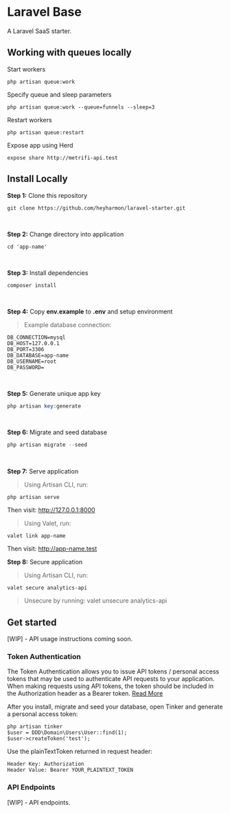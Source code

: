 # Laravel Base

A Laravel SaaS starter.

## Working with queues locally

Start workers
```
php artisan queue:work
```

Specify queue and sleep parameters
```
php artisan queue:work --queue=funnels --sleep=3
```

Restart workers
```
php artisan queue:restart
```

Expose app using Herd
```
expose share http://metrifi-api.test
```

## Install Locally

**Step 1:** Clone this repository

```
git clone https://github.com/heyharmon/laravel-starter.git
```

<br>

**Step 2:** Change directory into application

```
cd 'app-name'
```

<br>

**Step 3:** Install dependencies

```
composer install
```

<br>

**Step 4:** Copy **env.example** to **.env** and setup environment
> Example database connection:
```
DB_CONNECTION=mysql
DB_HOST=127.0.0.1
DB_PORT=3306
DB_DATABASE=app-name
DB_USERNAME=root
DB_PASSWORD=
```

<br>

**Step 5:** Generate unique app key

```php
php artisan key:generate
```

<br>

**Step 6:** Migrate and seed database

```php
php artisan migrate --seed
```

<br>

**Step 7:** Serve application

> Using Artisan CLI, run:
```
php artisan serve
```
Then visit: http://127.0.0.1:8000


> Using Valet, run:
```
valet link app-name
```
Then visit: http://app-name.test

**Step 8:** Secure application

> Using Artisan CLI, run:
```
valet secure analytics-api
```
> Unsecure by running: valet unsecure analytics-api

## Get started

[WIP] - API usage instructions coming soon.

### Token Authentication
The Token Authentication allows you to issue API tokens / personal access tokens that may be used to authenticate API requests to your application. When making requests using API tokens, the token should be included in the Authorization header as a Bearer token. [Read More](https://laravel.com/docs/8.x/sanctum#issuing-api-tokens)

After you install, migrate and seed your database, open Tinker and generate a personal access token:
```
php artisan tinker
$user = DDD\Domain\Users\User::find(1);
$user->createToken('test');
```

Use the plainTextToken returned in request header:
```
Header Key: Authorization
Header Value: Bearer YOUR_PLAINTEXT_TOKEN
```

### API Endpoints

[WIP] - API endpoints.
